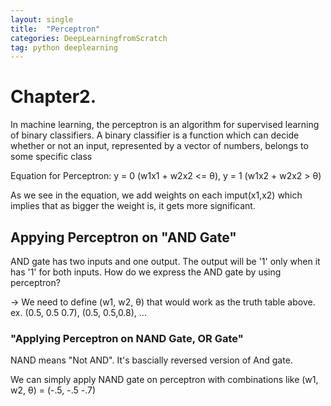 ```yaml
---
layout: single
title:  "Perceptron"
categories: DeepLearningfromScratch
tag: python deeplearning
---
```


# Chapter2.
In machine learning, the perceptron is an algorithm for supervised learning of binary classifiers. 
A binary classifier is a function which can decide whether or not an input, 
represented by a vector of numbers, belongs to some specific class

Equation for Perceptron:
y = 0 (w1x1 + w2x2 <= θ),
y = 1 (w1x2 + w2x2 >  θ)

As we see in the equation, we add weights on each imput(x1,x2)
which implies that as bigger the weight is, it gets more significant.

## Appying Perceptron on "AND Gate"

AND gate has two inputs and one output.
The output will be '1' only when it has '1' for both inputs. 
How do we express the AND gate by using perceptron?

-> We need to define (w1, w2, θ) that would work as the truth table above.
ex. (0.5, 0.5 0.7), (0.5, 0.5,0.8), ...

### "Applying Perceptron on NAND Gate, OR Gate"
NAND means "Not AND".
It's bascially reversed version of And gate.

We can simply apply NAND gate on perceptron with combinations like 
(w1, w2, θ) = (-.5, -.5 -.7)















